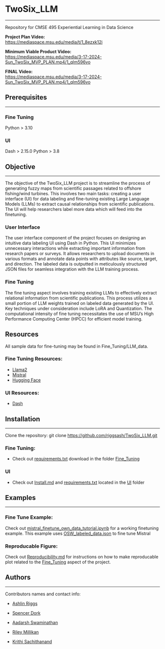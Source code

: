 # TwoSix_LLM  
____

Repository for CMSE 495 Experiential Learning in Data Science

**Project Plan Video:**  
https://mediaspace.msu.edu/media/t/1_8ezxk12i  


**Minimum Viable Product Video:**  
https://mediaspace.msu.edu/media/3-17-2024-Sun_TwoSix_MVP_PLAN.mp4/1_qlm596vo  

**FINAL Video:**  
https://mediaspace.msu.edu/media/3-17-2024-Sun_TwoSix_MVP_PLAN.mp4/1_qlm596vo  


## Prerequisites
____
### Fine Tuning
Python > 3.10


### UI
Dash > 2.15.0
Python > 3.8

## Objective
____

The objective of the TwoSix_LLM project is to streamline the process of generating fuzzy maps from scientific passages related to offshore fishing/wind turbines. This involves two main tasks: creating a user interface (UI) for data labeling and fine-tuning existing Large Language Models (LLMs) to extract causal relationships from scientific publications. The UI will help researchers label more data which will feed into the finetuning.

### User Interface

The user interface component of the project focuses on designing an intuitive data labeling UI using Dash in Python. This UI minimizes unnecessary interactions while extracting important information from research papers or surveys. It allows researchers to upload documents in various formats and annotate data points with attributes like source, target, and direction. The labeled data is outputted in meticulously structured JSON files for seamless integration with the LLM training process.

### Fine Tuning

The fine tuning aspect involves training existing LLMs to effectively extract relational information from scientific publications. This process utilizes a small portion of LLM weights trained on labeled data generated by the UI. Key techniques under consideration include LoRA and Quantization. The computational intensity of fine tuning necessitates the use of MSU’s High Performance Computing Center (HPCC) for efficient model training. 


## Resources  
All sample data for fine-tuning may be found in Fine_Tuning/LLM_data.  

### Fine Tuning Resources:
- [Llama2](https://llama.meta.com/llama2/)
- [Mistral](https://docs.mistral.ai)
- [Hugging Face](https://huggingface.co)

### UI Resources:
- [Dash](https://github.com/plotly/dash/blob/dev/README.md)
  

## Installation
____

Clone the repository: git clone https://github.com/riggsash/TwoSix_LLM.git

### Fine Tuning:
- Check out [requirements.txt](https://github.com/riggsash/TwoSix_LLM/blob/main/Fine_Tuning/requirements.txt) download in the folder [Fine_Tuning](https://github.com/riggsash/TwoSix_LLM/tree/main/Fine_Tuning)

### UI
- Check out [Install.md](https://github.com/riggsash/TwoSix_LLM/blob/main/UI/INSTALL.md) and [requirements.txt](https://github.com/riggsash/TwoSix_LLM/blob/main/UI/requirements.txt) located in the [UI](https://github.com/riggsash/TwoSix_LLM/tree/main/UI) folder


## Examples
____

### Fine Tune Example:
Check out [mistral_finetune_own_data_tutorial.ipynb](https://github.com/riggsash/TwoSix_LLM/blob/main/Fine_Tuning/mistral_finetune_own_data_tutorial.ipynb) for a working finetuning example. This example uses [OSW_labeled_data.json](https://github.com/riggsash/TwoSix_LLM/blob/main/Fine_Tuning/LLM_data/OSW_labeled_data.json) to fine tune Mistral

### Reproducable Figure:
Check out [Reproducibility.md](https://github.com/riggsash/TwoSix_LLM/blob/main/Fine_Tuning/Reproducibility.md) for instructions on how to make reproducable plot related to the [Fine_Tuning](https://github.com/riggsash/TwoSix_LLM/tree/main/Fine_Tuning) aspect of the project.


## Authors
____
Contributors names and contact info:

* [Ashlin Riggs](https://github.com/riggsash)

* [Spencer Dork](https://github.com/sdork)

* [Aadarsh Swaminathan](https://github.com/swamina9)

* [Riley Millikan](https://github.com/MRMillikan)

* [Krithi Sachithanand](https://github.com/krithi100)
